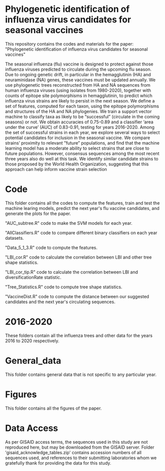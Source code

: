 # Phylogenetic identification of influenza virus candidates for seasonal vaccines
This repository contains the codes and materials for the paper: "Phylogenetic identification of influenza virus candidates for
seasonal vaccines"

The seasonal influenza (flu) vaccine is designed to protect against those influenza viruses predicted to circulate during the upcoming flu season. Due to ongoing genetic drift, in particular in the hemagglutinin (HA) and neuraminidase (NA) genes, these vaccines must be updated annually. We use phylogenetic trees reconstructed from HA and NA sequences from human influenza viruses (using isolates from 1980-2020), together with counts of epitope site polymorphisms in hemagglutinin, to predict which influenza virus strains are likely to persist in the next season. We define a set of features, computed for each taxon, using the epitope polymorphisms and structures of the HA and NA phylogenies. We train a support vector machine to classify taxa as likely to be “successful” (circulate in the coming seasons) or not. We obtain accuracies of 0.75-0.89 and a classifier ‘area under the curve’ (AUC) of 0.83-0.91, testing for years 2016-2020. Among the set of successful strains in each year, we explore several ways to select potential candidates for inclusion in the seasonal vaccine. We compare strains’ proximity to relevant ”future” populations, and find that the machine learning model has a moderate ability to select strains that are close to future populations. However, consensus sequences among the most recent three years also do well at this task. We identify similar candidate strains to those proposed by the World Health Organization, suggesting that this approach can help inform vaccine strain selection

# Code

This folder contains all the codes to compute the features, train and test the machine learing models, predict the next year's flu vaccine candidates, and generate the plots for the paper. 
 
"AUC_subtree.R" code to make the SVM models for each year.

"AllClassifiers.R" code to compare different binary classifiers on each year datasets.

"Data_5_1_3.R" code to compute the features.

"LBI_cor.R" code to calculate the correlation between LBI and other tree shape statistics.

"LBI_cor_tip.R" code to calculate the correlation between LBI and diversificationRate statistic. 

"Tree_Statistics.R" code to compute tree shape statistics.

"VaccineDist.R" code to compute the distance between our suggested candidates and the next year's circulating sequences.



# 2016-2020

These folders contain all the influenza trees and other data for the years 2016 to 2020 respectively. 

# General_data

This folder contains general data that is not specific to any particular year.  

# Figures

This folder contains all the figures of the paper.

# Data Access

As per GISAID access terms, the sequences used in this study are not reproduced here, but may be downloaded from the GISAID server. 
Folder 'gisaid_acknowledge_tables.zip' contains accession numbers of all sequences used, and references to their submitting laboratories whom we gratefully thank for providing the data for this study.






